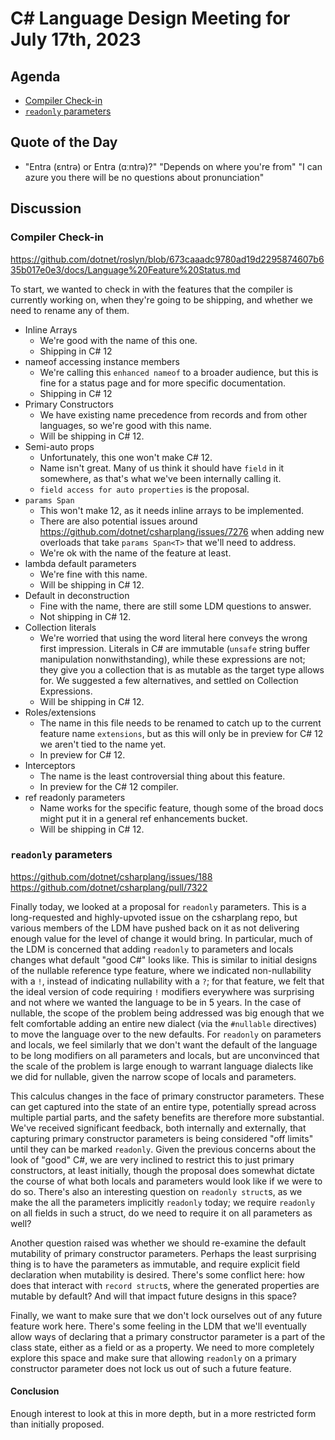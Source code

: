 # C# Language Design Meeting for July 17th, 2023

## Agenda

- [Compiler Check-in](#compiler-check-in)
- [`readonly` parameters](#readonly-parameters)

## Quote of the Day

- "Entra (ɛntrə) or Entra (ɑːntrə)?" "Depends on where you're from" "I can azure you there will be no questions about pronunciation"

## Discussion

### Compiler Check-in

https://github.com/dotnet/roslyn/blob/673caaadc9780ad19d2295874607b635b017e0e3/docs/Language%20Feature%20Status.md

To start, we wanted to check in with the features that the compiler is currently working on, when they're going to be shipping, and
whether we need to rename any of them.

* Inline Arrays
    * We're good with the name of this one.
    * Shipping in C# 12
* nameof accessing instance members
    * We're calling this `enhanced nameof` to a broader audience, but this is fine for a status page and for more specific documentation.
    * Shipping in C# 12
* Primary Constructors
    * We have existing name precedence from records and from other languages, so we're good with this name.
    * Will be shipping in C# 12.
* Semi-auto props
    * Unfortunately, this one won't make C# 12.
    * Name isn't great. Many of us think it should have `field` in it somewhere, as that's what we've been internally calling it.
    * `field access for auto properties` is the proposal.
* `params Span`
    * This won't make 12, as it needs inline arrays to be implemented.
    * There are also potential issues around https://github.com/dotnet/csharplang/issues/7276 when adding new overloads that take `params Span<T>`
      that we'll need to address.
    * We're ok with the name of the feature at least.
* lambda default parameters
    * We're fine with this name.
    * Will be shipping in C# 12.
* Default in deconstruction
    * Fine with the name, there are still some LDM questions to answer.
    * Not shipping in C# 12.
* Collection literals
    * We're worried that using the word literal here conveys the wrong first impression. Literals in C# are immutable (`unsafe` string buffer manipulation
      nonwithstanding), while these expressions are not; they give you a collection that is as mutable as the target type allows for. We suggested a few
      alternatives, and settled on Collection Expressions.
    * Will be shipping in C# 12.
* Roles/extensions
    * The name in this file needs to be renamed to catch up to the current feature name `extensions`, but as this will only be in preview for C# 12 we
      aren't tied to the name yet.
    * In preview for C# 12.
* Interceptors
    * The name is the least controversial thing about this feature.
    * In preview for the C# 12 compiler.
* ref readonly parameters
    * Name works for the specific feature, though some of the broad docs might put it in a general ref enhancements bucket.
    * Will be shipping in C# 12.

### `readonly` parameters

https://github.com/dotnet/csharplang/issues/188  
https://github.com/dotnet/csharplang/pull/7322

Finally today, we looked at a proposal for `readonly` parameters. This is a long-requested and highly-upvoted issue on the csharplang repo, but various
members of the LDM have pushed back on it as not delivering enough value for the level of change it would bring. In particular, much of the LDM is
concerned that adding `readonly` to parameters and locals changes what default "good C#" looks like. This is similar to initial designs of the nullable
reference type feature, where we indicated non-nullability with a `!`, instead of indicating nullability with a `?`; for that feature, we felt that the
ideal version of code requiring `!` modifiers everywhere was surprising and not where we wanted the language to be in 5 years. In the case of nullable,
the scope of the problem being addressed was big enough that we felt comfortable adding an entire new dialect (via the `#nullable` directives) to move
the language over to the new defaults. For `readonly` on parameters and locals, we feel similarly that we don't want the default of the language to be
long modifiers on all parameters and locals, but are unconvinced that the scale of the problem is large enough to warrant language dialects like we did
for nullable, given the narrow scope of locals and parameters.

This calculus changes in the face of primary constructor parameters. These can get captured into the state of an entire type, potentially spread across
multiple partial parts, and the safety benefits are therefore more substantial. We've received significant feedback, both internally and externally, that
capturing primary constructor parameters is being considered "off limits" until they can be marked `readonly`. Given the previous concerns about the look
of "good" C#, we are very inclined to restrict this to just primary constructors, at least initially, though the proposal does somewhat dictate the course
of what both locals and parameters would look like if we were to do so. There's also an interesting question on `readonly struct`s, as we make the
all the parameters implicitly `readonly` today; we require `readonly` on all fields in such a struct, do we need to require it on all parameters as well?

Another question raised was whether we should re-examine the default mutability of primary constructor parameters. Perhaps the least surprising thing is
to have the parameters as immutable, and require explicit field declaration when mutability is desired. There's some conflict here: how does that interact
with `record struct`s, where the generated properties are mutable by default? And will that impact future designs in this space?

Finally, we want to make sure that we don't lock ourselves out of any future feature work here. There's some feeling in the LDM that we'll eventually
allow ways of declaring that a primary constructor parameter is a part of the class state, either as a field or as a property. We need to more completely
explore this space and make sure that allowing `readonly` on a primary constructor parameter does not lock us out of such a future feature.

#### Conclusion

Enough interest to look at this in more depth, but in a more restricted form than initially proposed.
